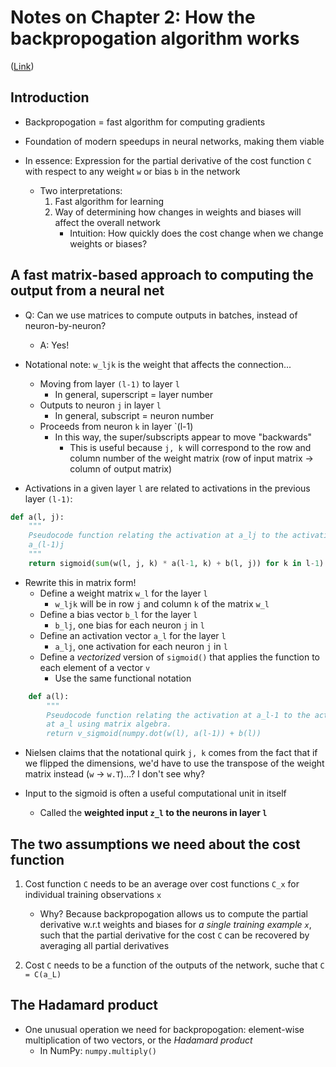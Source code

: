 # Notes on Chapter 2: How the backpropogation algorithm works

([Link](http://neuralnetworksanddeeplearning.com/chap2.html))

## Introduction

- Backpropogation = fast algorithm for computing gradients

- Foundation of modern speedups in neural networks, making them viable

- In essence: Expression for the partial derivative of the cost function `C`
  with respect to any weight `w` or bias `b` in the network
    - Two interpretations:
        1. Fast algorithm for learning
        2. Way of determining how changes in weights and biases will affect the
           overall network
            - Intuition: How quickly does the cost change when we change weights or
              biases?

## A fast matrix-based approach to computing the output from a neural net

- Q: Can we use matrices to compute outputs in batches, instead of
  neuron-by-neuron?
    - A: Yes!

- Notational note: `w_ljk` is the weight that affects the connection...
    - Moving from layer `(l-1)` to layer `l`
        - In general, superscript = layer number
    - Outputs to neuron `j` in layer `l`
        - In general, subscript = neuron number
    - Proceeds from neuron `k` in layer `(l-1)
        - In this way, the super/subscripts appear to move "backwards"
            - This is useful because `j, k` will correspond to the row and
              column number of the weight matrix (row of input matrix -> column
              of output matrix)

- Activations in a given layer `l` are related to activations in the previous
  layer `(l-1)`:

```python
def a(l, j):
    """
    Pseudocode function relating the activation at a_lj to the activation at
    a_(l-1)j
    """
    return sigmoid(sum(w(l, j, k) * a(l-1, k) + b(l, j)) for k in l-1) 
```

- Rewrite this in matrix form!
    - Define a weight matrix `w_l` for the layer `l`
        - `w_ljk` will be in row `j` and column `k` of the matrix `w_l`
    - Define a bias vector `b_l` for the layer `l`
        - `b_lj`, one bias for each neuron `j` in `l`
    - Define an activation vector `a_l` for the layer `l`
        - `a_lj`, one activation for each neuron `j` in `l`
    - Define a _vectorized_ version of `sigmoid()` that applies the function to
      each element of a vector `v`
        - Use the same functional notation

```python
    def a(l):
        """
        Pseudocode function relating the activation at a_l-1 to the activation
        at a_l using matrix algebra.
        return v_sigmoid(numpy.dot(w(l), a(l-1)) + b(l)) 
```

- Nielsen claims that the notational quirk `j, k` comes from the fact that if we
  flipped the dimensions, we'd have to use the transpose of the weight matrix
  instead (`w` -> `w.T`)...? I don't see why?

- Input to the sigmoid is often a useful computational unit in itself
    - Called the **weighted input `z_l` to the neurons in layer `l`**

## The two assumptions we need about the cost function

1. Cost function `C` needs to be an average over cost functions `C_x` for
   individual training observations `x`
    - Why? Because backpropogation allows us to compute the partial derivative
      w.r.t weights and biases for _a single training example `x`_, such that
      the partial derivative for the cost `C` can be recovered by
      averaging all partial derivatives 

2. Cost `C` needs to be a function of the outputs of the network, suche that `C
   = C(a_L)`

## The Hadamard product

- One unusual operation we need for backpropogation: element-wise multiplication
  of two vectors, or the _Hadamard product_
    - In NumPy: `numpy.multiply()`
